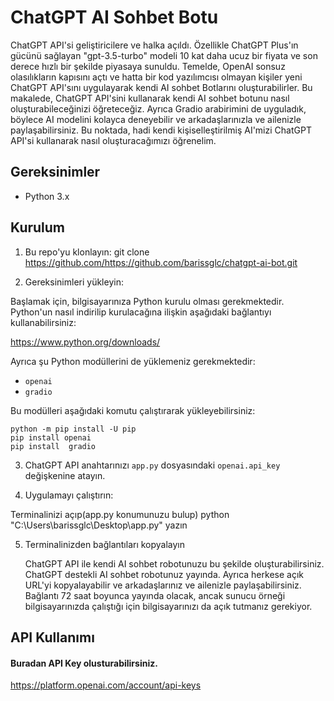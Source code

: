 
# ChatGPT AI Sohbet Botu

ChatGPT API'si geliştiricilere ve halka açıldı. Özellikle ChatGPT Plus'ın gücünü sağlayan "gpt-3.5-turbo" modeli 10 kat daha ucuz bir fiyata ve son derece hızlı bir şekilde piyasaya sunuldu. Temelde, OpenAI sonsuz olasılıkların kapısını açtı ve hatta bir kod yazılımcısı olmayan kişiler yeni ChatGPT API'sını uygulayarak kendi AI sohbet Botlarını oluşturabilirler. Bu makalede, ChatGPT API'sini kullanarak kendi AI sohbet botunu nasıl oluşturabileceğinizi öğreteceğiz. Ayrıca Gradio arabirimini de uyguladık, böylece AI modelini kolayca deneyebilir ve arkadaşlarınızla ve ailenizle paylaşabilirsiniz. Bu noktada, hadi kendi kişiselleştirilmiş AI'mizi ChatGPT API'si kullanarak nasıl oluşturacağımızı öğrenelim.


## Gereksinimler

- Python 3.x

## Kurulum

 1. Bu repo'yu klonlayın:
git clone https://github.com/https://github.com/barissglc/chatgpt-ai-bot.git


 2. Gereksinimleri yükleyin:

Başlamak için, bilgisayarınıza Python kurulu olması gerekmektedir. Python'un nasıl indirilip kurulacağına ilişkin aşağıdaki bağlantıyı kullanabilirsiniz:

https://www.python.org/downloads/

Ayrıca şu Python modüllerini de yüklemeniz gerekmektedir:

- `openai`
- `gradio`

Bu modülleri aşağıdaki komutu çalıştırarak yükleyebilirsiniz:

```
python -m pip install -U pip
pip install openai
pip install  gradio
```



 3. ChatGPT API anahtarınızı `app.py` dosyasındaki `openai.api_key` değişkenine atayın.

 4. Uygulamayı çalıştırın:

 Terminalinizi açıp(app.py konumunuzu bulup) python "C:\Users\barissglc\Desktop\app.py" yazın

5. Terminalinizden bağlantıları kopyalayın

    ChatGPT API ile kendi AI sohbet robotunuzu bu şekilde oluşturabilirsiniz. ChatGPT destekli AI sohbet robotunuz yayında.
    Ayrıca herkese açık URL'yi kopyalayabilir ve arkadaşlarınız ve ailenizle paylaşabilirsiniz. Bağlantı 72 saat boyunca yayında olacak, ancak sunucu örneği bilgisayarınızda çalıştığı için bilgisayarınızı da açık tutmanız gerekiyor.

## API Kullanımı

#### Buradan API Key olusturabilirsiniz.

https://platform.openai.com/account/api-keys

  
